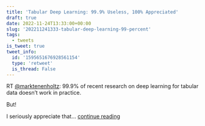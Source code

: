 ```yaml
---
title: 'Tabular Deep Learning: 99.9% Useless, 100% Appreciated'
draft: true
date: 2022-11-24T13:33:00+00:00
slug: '202211241333-tabular-deep-learning-99-percent'
tags:
  - tweets
is_tweet: true
tweet_info:
  id: '1595651676928561154'
  type: 'retweet'
  is_thread: False
---
```




RT [@marktenenholtz](https://x.com/marktenenholtz): 99.9% of recent research on deep learning for tabular data doesn’t work in practice.

But!

I seriously appreciate that… [continue reading](https://x.com/sytelus/status/1595651676928561154)
